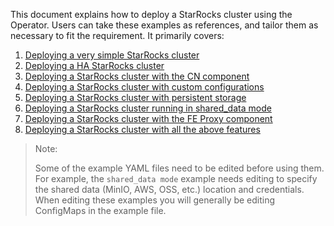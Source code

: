This document explains how to deploy a StarRocks cluster using the Operator. Users can take these examples as
references, and tailor them as necessary to fit the requirement. It primarily covers:

1. [Deploying a very simple StarRocks cluster](./deploy_a_starrocks_cluster_with_no_ha.yaml)
2. [Deploying a HA StarRocks cluster](./deploy_a_ha_starrocks_cluster.yaml)
3. [Deploying a StarRocks cluster with the CN component](./deploy_a_starrocks_cluster_with_cn.yaml)
4. [Deploying a StarRocks cluster with custom configurations](./deploy_a_starrocks_cluster_with_custom_configurations.yaml)
5. [Deploying a StarRocks cluster with persistent storage](./deploy_a_starrocks_cluster_with_persistent_storage.yaml)
6. [Deploying a StarRocks cluster running in shared_data mode](./deploy_a_starrocks_cluster_with_share_data_mode.yaml)
7. [Deploying a StarRocks cluster with the FE Proxy component](./deploy_a_starrocks_cluster_with_fe_proxy.yaml)
8. [Deploying a StarRocks cluster with all the above features](./deploy_a_starrocks_cluster_with_all_features.yaml)

> Note:
>
> Some of the example YAML files need to be edited before using them. For example, the `shared_data mode` example needs editing to specify the shared data (MinIO, AWS, OSS, etc.) location and credentials. When editing these examples you will generally be editing ConfigMaps in the example file.
